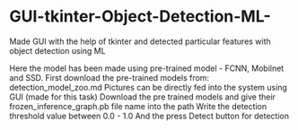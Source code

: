 # GUI-tkinter-Object-Detection-ML-
Made GUI with the help of tkinter and detected particular features with object detection using ML


Here the model has been made using pre-trained model - FCNN, Mobilnet and SSD.
First download the pre-trained models from: detection_model_zoo.md
Pictures can be directly fed into the system using GUI (made for this task)
Download the pre trained models and give their frozen_inference_graph.pb file name into the path
Write the detection threshold value between 0.0 - 1.0
And the press Detect button for detection
